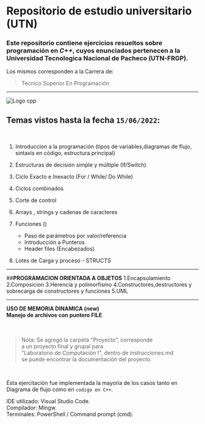 <br>

# **Repositorio de estudio universitario (UTN)**<br>

### Este repositorio contiene ejercicios resueltos sobre programación en  *C++*, cuyos enunciados pertenecen a la Universidad Tecnologica Nacional de Pacheco (UTN-FRGP).
Los mismos corresponden a la Carrera de: 
> Tecnico Superior En Programación

_______________________________________________________  
 
![Logo cpp](https://monsalma.net/wp-content/uploads/2022/01/cpp_programming_language.png "Logo cpp")


## Temas vistos hasta la fecha `15/06/2022`:

<br>

1.  Introduccion a la programación (tipos de variables,diagramas de flujo, sintaxis en código, estructura principal)

2. Estructuras de decisión simple y múltiple (If/Switch)

3. Ciclo Exacto e Inexacto (For / While/ Do While)

4. Ciclos combinados

5. Corte de control

6. Arrays , strings y cadenas de caracteres

7. Funciones ()
    * Paso de parámetros por valor/referencia
    * Introducción a Punteros
    * Header files (Encabezados)  
  
  
8. Lotes de Carga y proceso - STRUCTS  
________________________
##**PROGRAMACION ORIENTADA A OBJETOS**
1.Encapsulamiento
2.Composicion
3.Herencia y polimorfismo
4.Constructores,destructores y sobrecarga de constructores y funciones
5.UML
_______________________
**USO DE MEMORIA DINAMICA (new)**
<br>
**Manejo de archivos con puntero FILE**
<br>  
<br>  

> Nota: Se agregó la carpeta "Proyecto", corresponde  
> a un proyecto final y grupal para  
> "Laboratorio de Computación I", dentro de instrucciones.md  
> se puede encontrar la documentación del proyecto.
  
<br>

Ésta ejercitación fue implementada la mayoría de los casos tanto en Diagrama de flujo como en `codigo en C++`.  

IDE utilizado: Visual Studio Code.  
Compilador: Mingw.  
Terminales: PowerShell / Command prompt (cmd).  
